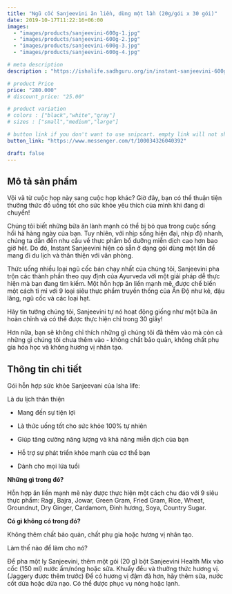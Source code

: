```yaml
---
title: "Ngũ cốc Sanjeevini ăn liền, dùng một lần (20g/gói x 30 gói)"
date: 2019-10-17T11:22:16+06:00
images: 
  - "images/products/sanjeevini-600g-1.jpg"
  - "images/products/sanjeevini-600g-2.jpg"
  - "images/products/sanjeevini-600g-3.jpg"
  - "images/products/sanjeevini-600g-4.jpg"

# meta description
description : "https://ishalife.sadhguru.org/in/instant-sanjeevini-600gms-n"

# product Price
price: "280.000"
# discount_price: "25.00"

# product variation
# colors : ["black","white","gray"]
# sizes : ["small","medium","large"]

# button link if you don't want to use snipcart. empty link will not show button
button_link: "https://www.messenger.com/t/100034326040392"

draft: false
---
```

<b><h2>Mô tả sản phẩm</h2></b>

Vội vã từ cuộc họp này sang cuộc họp khác? Giờ đây, bạn có thể thuận tiện thưởng thức đồ uống tốt cho sức khỏe yêu thích của mình khi đang di chuyển!

Chúng tôi biết những bữa ăn lành mạnh có thể bị bỏ qua trong cuộc sống hối hả hàng ngày của bạn. Tuy nhiên, với nhịp sống hiện đại, nhịp độ nhanh, chúng ta dẫn đến nhu cầu về thực phẩm bổ dưỡng miễn dịch cao hơn bao giờ hết. Do đó, Instant Sanjeevini hiện có sẵn ở dạng gói dùng một lần để mang đi du lịch và thân thiện với văn phòng.

Thức uống nhiều loại ngũ cốc bán chạy nhất của chúng tôi, Sanjeevini pha trộn các thành phần theo quy định của Ayurveda với một giải pháp dễ thực hiện mà bạn đang tìm kiếm. Một hỗn hợp ăn liền mạnh mẽ, được chế biến một cách tỉ mỉ với 9 loại siêu thực phẩm truyền thống của Ấn Độ như kê, đậu lăng, ngũ cốc và các loại hạt.

Hãy tin tưởng chúng tôi, Sanjeevini tự nó hoạt động giống như một bữa ăn hoàn chỉnh và có thể được thực hiện chỉ trong 30 giây!

Hơn nữa, bạn sẽ không chỉ thích những gì chúng tôi đã thêm vào mà còn cả những gì chúng tôi chưa thêm vào - không chất bảo quản, không chất phụ gia hóa học và không hương vị nhân tạo.

<b><h2>Thông tin chi tiết</h2></b>

Gói hỗn hợp sức khỏe Sanjeevani của Isha life:

Là du lịch thân thiện

- Mang đến sự tiện lợi

- Là thức uống tốt cho sức khỏe 100% tự nhiên

- Giúp tăng cường năng lượng và khả năng miễn dịch của bạn

- Hỗ trợ sự phát triển khỏe mạnh của cơ thể bạn

- Dành cho mọi lứa tuổi

<b>Những gì trong đó?</b>

Hỗn hợp ăn liền mạnh mẽ này được thực hiện một cách chu đáo với 9 siêu thực phẩm: Ragi, Bajra, Jowar, Green Gram, Fried Gram, Rice, Wheat, Groundnut, Dry Ginger, Cardamom, Đinh hương, Soya, Country Sugar.

<b>Có gì không có trong đó?</b>

Không thêm chất bảo quản, chất phụ gia hoặc hương vị nhân tạo.

Làm thế nào để làm cho nó?

Để pha một ly Sanjeevini, thêm một gói (20 g) bột Sanjeevini Health Mix vào cốc (150 ml) nước ấm/nóng hoặc sữa.
Khuấy đều và thưởng thức hương vị. (Jaggery được thêm trước)
Để có hương vị đậm đà hơn, hãy thêm sữa, nước cốt dừa hoặc dừa nạo. Có thể được phục vụ nóng hoặc lạnh.